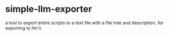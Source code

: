 # simple-llm-exporter
a tool to export entire scripts to a text file with a file tree and description, for exporting to llm's 
